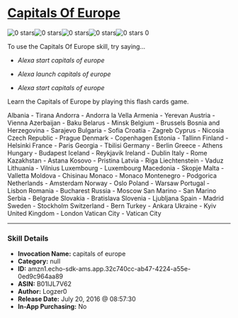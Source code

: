 # [Capitals Of Europe](http://alexa.amazon.com/#skills/amzn1.echo-sdk-ams.app.32c740cc-ab47-4224-a55e-0ed9c964aa89)
![0 stars](../../images/ic_star_border_black_18dp_1x.png)![0 stars](../../images/ic_star_border_black_18dp_1x.png)![0 stars](../../images/ic_star_border_black_18dp_1x.png)![0 stars](../../images/ic_star_border_black_18dp_1x.png)![0 stars](../../images/ic_star_border_black_18dp_1x.png) 0

To use the Capitals Of Europe skill, try saying...

* *Alexa start capitals of europe*

* *Alexa launch capitals of europe*

* *Alexa start capitals of europe*

Learn the Capitals of Europe by playing this flash cards game.

Albania - Tirana
Andorra - Andorra la Vella
Armenia - Yerevan
Austria - Vienna
Azerbaijan - Baku
Belarus - Minsk
Belgium - Brussels
Bosnia and Herzegovina - Sarajevo
Bulgaria - Sofia
Croatia - Zagreb
Cyprus - Nicosia
Czech Republic - Prague
Denmark - Copenhagen
Estonia - Tallinn
Finland - Helsinki
France - Paris
Georgia - Tbilisi
Germany - Berlin
Greece - Athens
Hungary - Budapest
Iceland - Reykjavik
Ireland - Dublin
Italy - Rome
Kazakhstan - Astana
Kosovo - Pristina
Latvia - Riga
Liechtenstein - Vaduz
Lithuania - Vilnius
Luxembourg - Luxembourg
Macedonia - Skopje
Malta - Valletta
Moldova - Chisinau
Monaco - Monaco
Montenegro - Podgorica
Netherlands - Amsterdam
Norway - Oslo
Poland - Warsaw
Portugal - Lisbon
Romania - Bucharest
Russia - Moscow
San Marino - San Marino
Serbia - Belgrade
Slovakia - Bratislava
Slovenia - Ljubljana
Spain - Madrid
Sweden - Stockholm
Switzerland - Bern
Turkey - Ankara
Ukraine - Kyiv
United Kingdom - London
Vatican City - Vatican City

***

### Skill Details

* **Invocation Name:** capitals of europe
* **Category:** null
* **ID:** amzn1.echo-sdk-ams.app.32c740cc-ab47-4224-a55e-0ed9c964aa89
* **ASIN:** B01IJL7V62
* **Author:** Logzer0
* **Release Date:** July 20, 2016 @ 08:57:30
* **In-App Purchasing:** No
